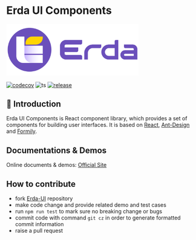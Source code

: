 # Erda UI Components

<div>
  <img src="./docs/logo.png" alt="logo" width="350">
</div>

[![codecov](https://codecov.io/gh/erda-project/erda-ui/branch/master/graph/badge.svg)](https://codecov.io/gh/McDaddy/erda-ui-components)
![ts](https://badgen.net/badge/-/TypeScript/blue?icon=typescript&label)
[![release](https://img.shields.io/github/release/erda-project/erda/all.svg)](https://github.com/McDaddy/erda-ui-components/releases)

## 📣 Introduction

Erda UI Components is React component library, which provides a set of components for building user interfaces. It is based on [React](https://reactjs.org/), [Ant-Design](https://ant.design/) and [Formily](https://formilyjs.org/).

## Documentations & Demos

Online documents & demos: [Official Site](https://mcdaddy.github.io/erda-ui-components/)

## How to contribute

- fork [Erda-UI](https://github.com/erda-project/erda-ui) repository
- make code change and provide related demo and test cases
- run `npm run test` to mark sure no breaking change or bugs
- commit code with command `git cz` in order to generate formatted commit information
- raise a pull request
